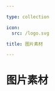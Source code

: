 ```yaml
---

type: collection

icon:
  src: /logo.svg

title: 图片素材

---
```


# 图片素材

<ShowBreadcrumb />

<ShowResources />
